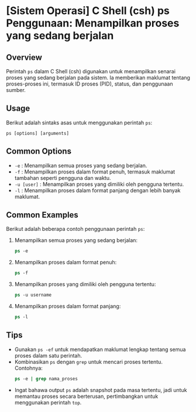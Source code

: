 # [Sistem Operasi] C Shell (csh) ps Penggunaan: Menampilkan proses yang sedang berjalan

## Overview
Perintah `ps` dalam C Shell (csh) digunakan untuk menampilkan senarai proses yang sedang berjalan pada sistem. Ia memberikan maklumat tentang proses-proses ini, termasuk ID proses (PID), status, dan penggunaan sumber.

## Usage
Berikut adalah sintaks asas untuk menggunakan perintah `ps`:

```
ps [options] [arguments]
```

## Common Options
- `-e` : Menampilkan semua proses yang sedang berjalan.
- `-f` : Menampilkan proses dalam format penuh, termasuk maklumat tambahan seperti pengguna dan waktu.
- `-u [user]` : Menampilkan proses yang dimiliki oleh pengguna tertentu.
- `-l` : Menampilkan proses dalam format panjang dengan lebih banyak maklumat.

## Common Examples
Berikut adalah beberapa contoh penggunaan perintah `ps`:

1. Menampilkan semua proses yang sedang berjalan:
    ```csh
    ps -e
    ```

2. Menampilkan proses dalam format penuh:
    ```csh
    ps -f
    ```

3. Menampilkan proses yang dimiliki oleh pengguna tertentu:
    ```csh
    ps -u username
    ```

4. Menampilkan proses dalam format panjang:
    ```csh
    ps -l
    ```

## Tips
- Gunakan `ps -ef` untuk mendapatkan maklumat lengkap tentang semua proses dalam satu perintah.
- Kombinasikan `ps` dengan `grep` untuk mencari proses tertentu. Contohnya:
    ```csh
    ps -e | grep nama_proses
    ```
- Ingat bahawa output `ps` adalah snapshot pada masa tertentu, jadi untuk memantau proses secara berterusan, pertimbangkan untuk menggunakan perintah `top`.